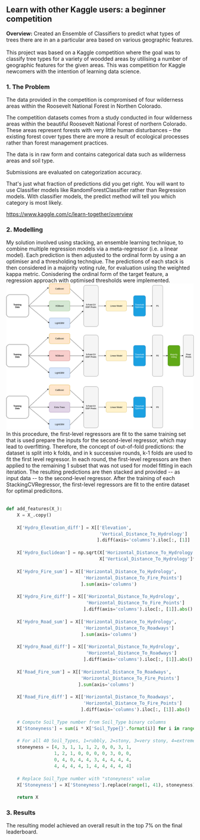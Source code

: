 ## Learn with other Kaggle users: a beginner competition

**Overview:** 
Created an Ensemble of Classifiers to predict what types of trees there are in an a particular area based on various geographic features.
<br><br>
This project was based on a Kaggle competition where the goal was to classify tree types for a variety of woodded areas by utilising a number of geographic features for the given areas. This was competition for Kaggle newcomers with the intention of learning data science.

### 1. The Problem

The data provided in the competition is compromised of four wilderness areas within the Roosevelt National Forest in Northen Colorado.

The competition datasets comes from a study conducted in four wilderness areas within the beautiful Roosevelt National Forest of northern Colorado. These areas represent forests with very little human disturbances – the existing forest cover types there are more a result of ecological processes rather than forest management practices.

The data is in raw form and contains categorical data such as wilderness areas and soil type.

Submissions are evaluated on categorization accuracy.

That's just what fraction of predictions did you get right. You will want to use Classifier models like RandomForestClassifier rather than Regression models. With classifier models, the predict method will tell you which category is most likely.

<https://www.kaggle.com/c/learn-together/overview>


### 2. Modelling

My solution involved using stacking, an ensemble learning technique, to combine multiple regression models via a meta-regressor (i.e. a linear model). Each prediction is then adjusted to the ordinal form by using a an optimiser and a thresholding technqiue. The predictions of each stack is then considered in a majority voting rule, for evaluation using the weighted kappa metric. 
Conisdering the ordinal form of the target feature, a regression approach with optimised thresholds were implemented.
<br>
<img src="images/ds-bowl19.png?raw=true"/>
In this procedure, the first-level regressors are fit to the same training set that is used prepare the inputs for the second-level regressor, which may lead to overfitting. Therefore, the concept of out-of-fold predictions: the dataset is split into k folds, and in k successive rounds, k-1 folds are used to fit the first level regressor. In each round, the first-level regressors are then applied to the remaining 1 subset that was not used for model fitting in each iteration. The resulting predictions are then stacked and provided -- as input data -- to the second-level regressor. After the training of each StackingCVRegressor, the first-level regressors are fit to the entire dataset for optimal predicitons.
<br>

``` python

def add_features(X_):
    X = X_.copy()
    
    X['Hydro_Elevation_diff'] = X[['Elevation',
                                   'Vertical_Distance_To_Hydrology']
                                  ].diff(axis='columns').iloc[:, [1]]

    X['Hydro_Euclidean'] = np.sqrt(X['Horizontal_Distance_To_Hydrology']**2 +
                                   X['Vertical_Distance_To_Hydrology']**2)

    X['Hydro_Fire_sum'] = X[['Horizontal_Distance_To_Hydrology',
                             'Horizontal_Distance_To_Fire_Points']
                            ].sum(axis='columns')

    X['Hydro_Fire_diff'] = X[['Horizontal_Distance_To_Hydrology',
                              'Horizontal_Distance_To_Fire_Points']
                             ].diff(axis='columns').iloc[:, [1]].abs()

    X['Hydro_Road_sum'] = X[['Horizontal_Distance_To_Hydrology',
                             'Horizontal_Distance_To_Roadways']
                            ].sum(axis='columns')

    X['Hydro_Road_diff'] = X[['Horizontal_Distance_To_Hydrology',
                              'Horizontal_Distance_To_Roadways']
                             ].diff(axis='columns').iloc[:, [1]].abs()

    X['Road_Fire_sum'] = X[['Horizontal_Distance_To_Roadways',
                            'Horizontal_Distance_To_Fire_Points']
                           ].sum(axis='columns')

    X['Road_Fire_diff'] = X[['Horizontal_Distance_To_Roadways',
                             'Horizontal_Distance_To_Fire_Points']
                            ].diff(axis='columns').iloc[:, [1]].abs()
    
    # Compute Soil_Type number from Soil_Type binary columns
    X['Stoneyness'] = sum(i * X['Soil_Type{}'.format(i)] for i in range(1, 41))
    
    # For all 40 Soil_Types, 1=rubbly, 2=stony, 3=very stony, 4=extremely stony, 0=?
    stoneyness = [4, 3, 1, 1, 1, 2, 0, 0, 3, 1, 
                  1, 2, 1, 0, 0, 0, 0, 3, 0, 0, 
                  0, 4, 0, 4, 4, 3, 4, 4, 4, 4, 
                  4, 4, 4, 4, 1, 4, 4, 4, 4, 4]
    
    # Replace Soil_Type number with "stoneyness" value
    X['Stoneyness'] = X['Stoneyness'].replace(range(1, 41), stoneyness)
    
    return X

```

### 3. Results

The resulting model achieved an overall result in the top 7% on the final leaderboard.
